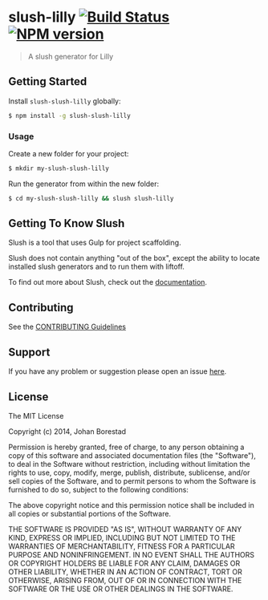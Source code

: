 # slush-lilly [![Build Status](https://secure.travis-ci.org/borestad/slush-slush-lilly.png?branch=master)](https://travis-ci.org/borestad/slush-slush-lilly) [![NPM version](https://badge-me.herokuapp.com/api/npm/slush-slush-lilly.png)](http://badges.enytc.com/for/npm/slush-slush-lilly)

> A slush generator for Lilly


## Getting Started

Install `slush-slush-lilly` globally:

```bash
$ npm install -g slush-slush-lilly
```

### Usage

Create a new folder for your project:

```bash
$ mkdir my-slush-slush-lilly
```

Run the generator from within the new folder:

```bash
$ cd my-slush-slush-lilly && slush slush-lilly
```

## Getting To Know Slush

Slush is a tool that uses Gulp for project scaffolding.

Slush does not contain anything "out of the box", except the ability to locate installed slush generators and to run them with liftoff.

To find out more about Slush, check out the [documentation](https://github.com/klei/slush).

## Contributing

See the [CONTRIBUTING Guidelines](https://github.com/borestad/slush-slush-lilly/blob/master/CONTRIBUTING.md)

## Support
If you have any problem or suggestion please open an issue [here](https://github.com/borestad/slush-slush-lilly/issues).

## License 

The MIT License

Copyright (c) 2014, Johan Borestad

Permission is hereby granted, free of charge, to any person
obtaining a copy of this software and associated documentation
files (the "Software"), to deal in the Software without
restriction, including without limitation the rights to use,
copy, modify, merge, publish, distribute, sublicense, and/or sell
copies of the Software, and to permit persons to whom the
Software is furnished to do so, subject to the following
conditions:

The above copyright notice and this permission notice shall be
included in all copies or substantial portions of the Software.

THE SOFTWARE IS PROVIDED "AS IS", WITHOUT WARRANTY OF ANY KIND,
EXPRESS OR IMPLIED, INCLUDING BUT NOT LIMITED TO THE WARRANTIES
OF MERCHANTABILITY, FITNESS FOR A PARTICULAR PURPOSE AND
NONINFRINGEMENT. IN NO EVENT SHALL THE AUTHORS OR COPYRIGHT
HOLDERS BE LIABLE FOR ANY CLAIM, DAMAGES OR OTHER LIABILITY,
WHETHER IN AN ACTION OF CONTRACT, TORT OR OTHERWISE, ARISING
FROM, OUT OF OR IN CONNECTION WITH THE SOFTWARE OR THE USE OR
OTHER DEALINGS IN THE SOFTWARE.

